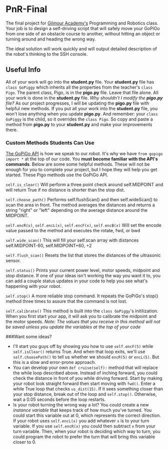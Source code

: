 # PnR-Final
The final project for [Gilmour Academy's](http://www.gilmour.org) Programming and Robotics class. Your job is to design a self-driving script that will safely move your GoPiGo from one side of an obstacle course to another, without hitting an object or turning around and heading the wrong way.
 
The ideal solution will work quickly and will output detailed description of the robot's thinking to the SSH console. 

## Useful Info

All of your work will go into the **student.py** file. Your **student.py** file has `class GoPiggy` which inherits all the properties from the teacher's `class Pigo`. The parent class, Pigo, is in the **pigo.py** file. Leave that file alone. All your work is done in the **student.py** file. 
_Why shouldn't I modify the **pigo.py** file?_
As our project progresses, I will be updating the **pigo.py** file with helpful new methods. If you put all your work into the **student.py** file, you won't lose anything when you update **pigo.py**. And remember: your `class GoPiggy` is the child, so it overrides the `class Pigo`. So copy and paste a method from **pigo.py** to your **student.py** and make your improvements there. 


### Custom Methods Students Can Use
[The GoPiGo API](http://www.dexterindustries.com/GoPiGo/programming/python-programming-for-the-raspberry-pi-gopigo/) is how we speak to our robot. It's why we have `from gopigo import *` at the top of our code. You **must become familiar with the API's commands**. 
Below are some some helpful methods. These will not be enough for you to complete your project, but I hope they will help you get started. These Pigo methods use the GoPiGo API. 

`self.is_clear()`
Will perform a three point check around self.MIDPOINT and will return True if no distance is shorter than the stop dist.

`self.choose_path()`
Performs self.flushScan() and then self.wideScan() to scan the area in front. The method averages the distances and returns a string "right" or "left" depending on the average distance around the MIDPOINT.

`self.encR(x)`, `self.encL(x)`, `self.encF(x)`, `self.encB(x)`
Will set the encode value passed to the method and executes the rotate, fwd, or bwd

`self.wide_scan()`
This will fill your self.scan array with distances self.MIDPOINT-60, self.MIDPOINT+60, +2

`self.flush_scan()`
Resets the list that stores the distances of the ultrasonic sensor. 

`self.status()`
Prints your current power level, motor speeds, midpoint and stop distance. If one of your ideas isn't working the way you want it to, you can add a couple status updates in your code to help you see what's happening with your robot.

`self.stop()`
A more reliable stop command. It repeats the GoPiGo's stop() method three times to assure that the command is not lost. 

`self.calibrate()`
This method is built into the `class GoPiggy`'s initilization. When you first start your app, it will ask you to calibrate the midpoint and the motor speeds. *Note: The values that you receive in this method will not be saved unless you update the variables at the top of your code* 

###Want some ideas?
* I'll start you guys off by showing you how to use `self.encF(5)` while `self.isClear()` returns True. And when that loop exits, we'll use `self.choosePath()` to tell us whether we should `encR(5)` or `encL(5)`. But this is a slow and error-prone approach. 
* You can develop your own `def cruise(self):` method that will replace the while loop described above. Instead of inching forward, you could check the distance in front of you while driving forward. Start by making your robot look straight forward then start moving with `fwd()`. Enter a while True loop that checks `us_dist(15)`. If it sees something closer than your stop distance, break out of the loop and `self.stop()`. Otherwise, wait a 0.05 seconds before the loop restarts. 
* Is your robot turning the wrong way a lot? You could create a new *instance variable* that keeps track of how much you've turned. You could start this variable out at 0, which represents the correct direction. If your robot uses `self.encL(x)` you add whatever `x` is to your turn variable. If you use `self.encR(x)` you could then subtract `x` from your turn variable. Then, when your robot is deciding which way to turn, you could program the robot to prefer the turn that will bring this variable closer to 0. 
